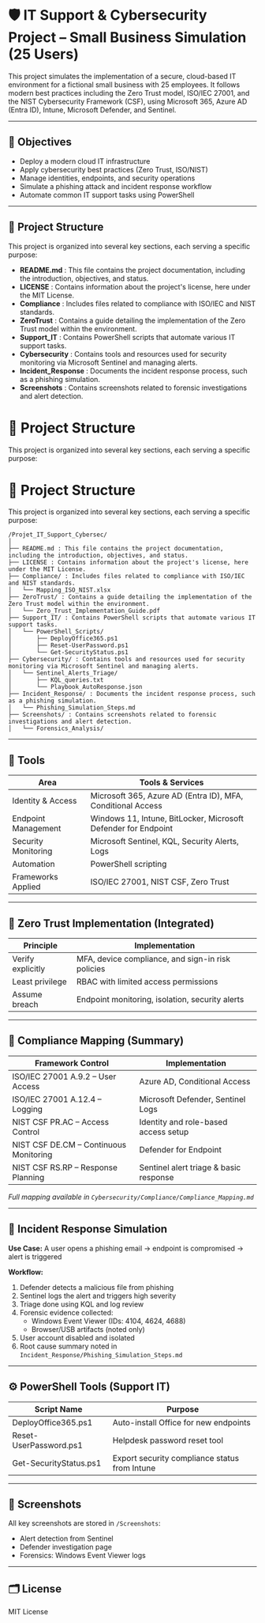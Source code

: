 # 🛡️ IT Support & Cybersecurity Project – Small Business Simulation (25 Users)

This project simulates the implementation of a secure, cloud-based IT environment for a fictional small business with 25 employees. It follows modern best practices including the Zero Trust model, ISO/IEC 27001, and the NIST Cybersecurity Framework (CSF), using Microsoft 365, Azure AD (Entra ID), Intune, Microsoft Defender, and Sentinel.

---

## 🧱 Objectives

- Deploy a modern cloud IT infrastructure
- Apply cybersecurity best practices (Zero Trust, ISO/NIST)
- Manage identities, endpoints, and security operations
- Simulate a phishing attack and incident response workflow
- Automate common IT support tasks using PowerShell

---

## 📁 Project Structure

This project is organized into several key sections, each serving a specific purpose:

- **README.md** : This file contains the project documentation, including the introduction, objectives, and status.
- **LICENSE** : Contains information about the project's license, here under the MIT License.
- **Compliance** : Includes files related to compliance with ISO/IEC and NIST standards.
- **ZeroTrust** : Contains a guide detailing the implementation of the Zero Trust model within the environment.
- **Support_IT** : Contains PowerShell scripts that automate various IT support tasks.
- **Cybersecurity** : Contains tools and resources used for security monitoring via Microsoft Sentinel and managing alerts.
- **Incident_Response** : Documents the incident response process, such as a phishing simulation.
- **Screenshots** : Contains screenshots related to forensic investigations and alert detection.


# 📁 Project Structure

This project is organized into several key sections, each serving a specific purpose:

# 📁 Project Structure

This project is organized into several key sections, each serving a specific purpose:

```
/Projet_IT_Support_Cybersec/
│
├── README.md : This file contains the project documentation, including the introduction, objectives, and status.
├── LICENSE : Contains information about the project's license, here under the MIT License.
├── Compliance/ : Includes files related to compliance with ISO/IEC and NIST standards.
│   └── Mapping_ISO_NIST.xlsx
├── ZeroTrust/ : Contains a guide detailing the implementation of the Zero Trust model within the environment.
│   └── Zero_Trust_Implementation_Guide.pdf
├── Support_IT/ : Contains PowerShell scripts that automate various IT support tasks.
│   └── PowerShell_Scripts/
│       ├── DeployOffice365.ps1
│       ├── Reset-UserPassword.ps1
│       └── Get-SecurityStatus.ps1
├── Cybersecurity/ : Contains tools and resources used for security monitoring via Microsoft Sentinel and managing alerts.
│   └── Sentinel_Alerts_Triage/
│       ├── KQL_queries.txt
│       └── Playbook_AutoResponse.json
├── Incident_Response/ : Documents the incident response process, such as a phishing simulation.
│   └── Phishing_Simulation_Steps.md
├── Screenshots/ : Contains screenshots related to forensic investigations and alert detection.
│   └── Forensics_Analysis/

```
---


## 🧩 Tools

| Area                | Tools & Services                                                   |
|---------------------|--------------------------------------------------------------------|
| Identity & Access    | Microsoft 365, Azure AD (Entra ID), MFA, Conditional Access       |
| Endpoint Management  | Windows 11, Intune, BitLocker, Microsoft Defender for Endpoint    |
| Security Monitoring  | Microsoft Sentinel, KQL, Security Alerts, Logs                    |
| Automation           | PowerShell scripting                                              |
| Frameworks Applied   | ISO/IEC 27001, NIST CSF, Zero Trust                               |

---


## 🔐 Zero Trust Implementation (Integrated)

| Principle         | Implementation                                     |
|-------------------|----------------------------------------------------|
| Verify explicitly | MFA, device compliance, and sign-in risk policies |
| Least privilege   | RBAC with limited access permissions              |
| Assume breach     | Endpoint monitoring, isolation, security alerts   |

---

## 📄 Compliance Mapping (Summary)

| Framework Control                  | Implementation                               |
|------------------------------------|-----------------------------------------------|
| ISO/IEC 27001 A.9.2 – User Access  | Azure AD, Conditional Access                  |
| ISO/IEC 27001 A.12.4 – Logging     | Microsoft Defender, Sentinel Logs             |
| NIST CSF PR.AC – Access Control    | Identity and role-based access setup          |
| NIST CSF DE.CM – Continuous Monitoring | Defender for Endpoint                     |
| NIST CSF RS.RP – Response Planning | Sentinel alert triage & basic response        |

*Full mapping available in `Cybersecurity/Compliance/Compliance_Mapping.md`*

---

## 🧪 Incident Response Simulation

**Use Case:** A user opens a phishing email → endpoint is compromised → alert is triggered

**Workflow:**

1. Defender detects a malicious file from phishing
2. Sentinel logs the alert and triggers high severity
3. Triage done using KQL and log review
4. Forensic evidence collected:
   - Windows Event Viewer (IDs: 4104, 4624, 4688)
   - Browser/USB artifacts (noted only)
5. User account disabled and isolated
6. Root cause summary noted in `Incident_Response/Phishing_Simulation_Steps.md`

---

## ⚙️ PowerShell Tools (Support IT)

| Script Name              | Purpose                                        |
|--------------------------|------------------------------------------------|
| DeployOffice365.ps1      | Auto-install Office for new endpoints          |
| Reset-UserPassword.ps1   | Helpdesk password reset tool                   |
| Get-SecurityStatus.ps1   | Export security compliance status from Intune  |

---

## 📸 Screenshots

All key screenshots are stored in `/Screenshots`:
- Alert detection from Sentinel
- Defender investigation page
- Forensics: Windows Event Viewer logs

---

## 🗂️ License

MIT License
